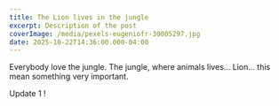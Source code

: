 ```yaml
---
title: The Lion lives in the jungle
excerpt: Description of the post
coverImage: /media/pexels-eugeniofr-30005297.jpg
date: 2025-10-22T14:36:00.000-04:00
---
```

Everybody love the jungle. The jungle, where animals lives... Lion... this mean something very important. 

Update 1 !
